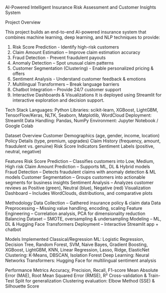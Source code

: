 AI-Powered Intelligent Insurance Risk Assessment and Customer Insights System

Project Overview

This project builds an end-to-end AI-powered insurance system that combines machine learning, deep learning, and NLP techniques to provide:

  1. Risk Score Prediction - Identify high-risk customers
  2. Claim Amount Estimation – Improve claim estimation accuracy
  3. Fraud Detection - Prevent fraudulent payouts
  4. Anomaly Detection – Spot unusual claim patterns
  5. Customer Segmentation (Clustering) - Enable personalized pricing & offers
  6. Sentiment Analysis - Understand customer feedback & emotions
  7. Multilingual Transformers – Break language barriers
  8. Chatbot Integration – Provide 24/7 customer support
  9. Interactive Dashboards & Visualizations 
It is deployed using Streamlit for interactive exploration and decision support.

Tech Stack
Languages: Python
Libraries: scikit-learn, XGBoost, LightGBM, TensorFlow/Keras, NLTK, Seaborn, Matplotlib, WordCloud
Deployment: Streamlit
Data Handling: Pandas, NumPy
Environment: Jupyter Notebook / Google Colab

Dataset Overview
Customer Demographics (age, gender, income, location)
Policy Details (type, premium, upgrades)
Claim History (frequency, amount, fraudulent vs. genuine)
Risk Score Indicators
Sentiment Labels (positive, neutral, negative)

Features
Risk Score Prediction – Classifies customers into Low, Medium, High risk
Claim Amount Prediction – Supports ML, DL & Hybrid models
Fraud Detection – Detects fraudulent claims with anomaly detection & ML models
Customer Segmentation – Groups customers into actionable segments for business insights
Sentiment Analysis – Analyzes customer reviews as Positive (green), Neutral (blue), Negative (red)
Visualization Dashboard – Includes WordClouds, distributions, and comparative plots

Methodology
Data Collection – Gathered insurance policy & claim data
Data Preprocessing – Missing value handling, encoding, scaling
Feature Engineering – Correlation analysis, PCA for dimensionality reduction
Balancing Dataset – SMOTE, oversampling & undersampling
Modeling – ML, DL & Hugging Face Transformers
Deployment – Interactive Streamlit app + chatbot

Models Implemented
Classical/Regression ML: Logistic Regression, Decision Tree, Random Forest, SVM, Naive Bayes, Gradient Boosting, XGBoost, LightGBM, KNN, Linear Regression, Lasso, Ridge, ElasticNet 
Clustering: K-Means, DBSCAN, Isolation Forest
Deep Learning: Neural Networks
Transformers: Hugging Face for multilingual sentiment analysis

Performance Metrics
Accuracy, Precision, Recall, F1-score
Mean Absolute Error (MAE), Root Mean Squared Error (RMSE), R²
Cross-validation & Train-Test Split for generalization
Clustering evaluation: Elbow Method (SSE) & Silhouette Score

